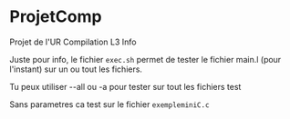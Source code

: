 # ProjetComp

Projet de l'UR Compilation L3 Info

Juste pour info, le fichier `exec.sh` permet de tester le fichier main.l (pour l'instant) sur un ou tout les fichiers.

Tu peux utiliser --all ou -a pour tester sur tout les fichiers test

Sans parametres ca test sur le fichier `exempleminiC.c`
